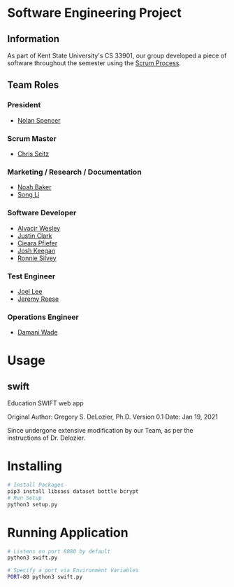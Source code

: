 # Software Engineering Project

## Information

As part of Kent State University's CS 33901, our group developed a piece of software throughout the semester using the [Scrum Process](https://www.scrum.org/resources/what-is-scrum).

## Team Roles

### President
- [Nolan Spencer](https://github.com/NolSpencer)

### Scrum Master
- [Chris Seitz](https://github.com/cseitz)

### Marketing / Research / Documentation
- [Noah Baker](https://github.com/nbaker24)
- [Song Li](https://github.com/sli55)

### Software Developer
- [Alvacir Wesley](https://github.com/wesaka)
- [Justin Clark](https://github.com/justintclark)
- [Cieara Pfiefer](https://github.com/cpfeifer)
- [Josh Keegan](https://github.com/jkeegan1)
- [Ronnie Silvey](https://github.com/rsilvey1)

### Test Engineer
- [Joel Lee](https://github.com/Chulz25)
- [Jeremy Reese](https://github.com/JReese1212)

### Operations Engineer
- [Damani Wade](https://github.com/damaniwade)





# Usage

## swift
Education SWIFT web app

Original Author: Gregory S. DeLozier, Ph.D.
Version 0.1 Date: Jan 19, 2021

Since undergone extensive modification by our Team, as per the instructions of Dr. Delozier.

# Installing
```bash
# Install Packages
pip3 install libsass dataset bottle bcrypt
# Run Setup
python3 setup.py
```

# Running Application

```bash
# Listens on port 8080 by default
python3 swift.py
```
```bash
# Specify a port via Environment Variables
PORT=80 python3 swift.py
```

